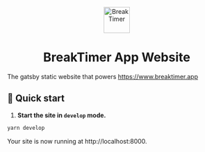 <p align="center">
  <a href="https://www.breaktimer.app">
    <img alt="BreakTimer" src="https://raw.githubusercontent.com/tom-james-watson/breaktimer-web/static/images/breaktimer.png" width="60" />
  </a>
</p>
<h1 align="center">
  BreakTimer App Website
</h1>

The gatsby static website that powers https://www.breaktimer.app

## 🚀 Quick start

1. **Start the site in `develop` mode.**

 ```sh
 yarn develop
 ```

 Your site is now running at http://localhost:8000.
